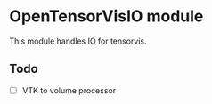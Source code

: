 # OpenTensorVisIO module

This module handles IO for tensorvis.

## Todo
- [ ] VTK to volume processor
